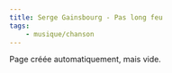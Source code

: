 ```yaml
---
title: Serge Gainsbourg - Pas long feu
tags:
    - musique/chanson
---
```


Page créée automatiquement, mais vide.
